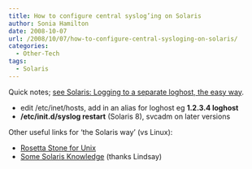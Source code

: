 ```yaml
---
title: How to configure central syslog’ing on Solaris
author: Sonia Hamilton
date: 2008-10-07
url: /2008/10/07/how-to-configure-central-sysloging-on-solaris/
categories:
  - Other-Tech
tags:
  - Solaris
---
```

Quick notes; [see Solaris: Logging to a separate loghost, the easy way][1].

<!--more-->

  * edit /etc/inet/hosts, add in an alias for loghost eg **1.2.3.4 loghost**
  * **/etc/init.d/syslog restart** (Solaris 8), svcadm on later versions

Other useful links for &#8216;the Solaris way&#8217; (vs Linux):

  * [Rosetta Stone for Unix][2]
  * [Some Solaris Knowledge][3] (thanks Lindsay)

 [1]: http://woss.name/2007/06/17/solaris-logging-to-a-separate-loghost-the-easy-way/
 [2]: http://bhami.com/rosetta.html
 [3]: http://www.zagbot.com/solaris.html
